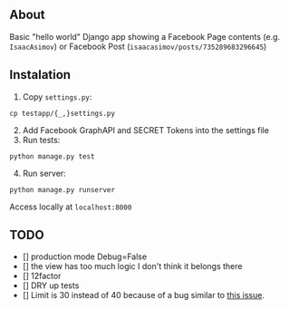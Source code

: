 ## About

Basic "hello world" Django app showing a Facebook Page contents (e.g. `IsaacAsimov`) or Facebook Post (`isaacasimov/posts/735289683296645`)

## Instalation

1. Copy `settings.py`:
```
cp testapp/{_,}settings.py
```

2. Add Facebook GraphAPI and SECRET Tokens into the settings file
3. Run tests:
```
python manage.py test
```
4. Run server:
```
python manage.py runserver
```
Access locally at `localhost:8000`

## TODO

- [] production mode Debug=False
- [] the view has too much logic I don't think it belongs there
- [] 12factor
- [] DRY up tests
- [] Limit is 30 instead of 40 because of a bug similar to [this issue](https://github.com/mobolic/facebook-sdk/issues/281).
